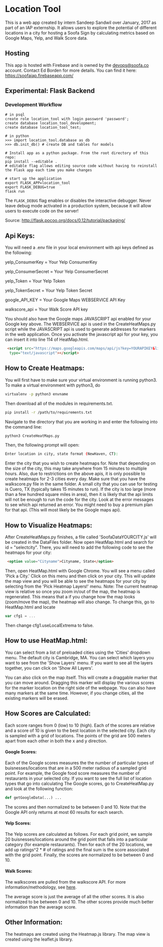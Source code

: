 # Location Tool

This is a web app created by intern Sandeep Sandwil over January, 2017 as part of an IAP externship. It allows users to explore the potential of different locations in a city for hosting a Soofa Sign by calculating metrics based on Google Maps, Yelp, and Walk Score data.

## Hosting

This app is hosted with Firebase and is owned by the devops@soofa.co account. Contact Ed Borden for more details. You can find it here: https://soofaiap.firebaseapp.com/

## Experimental: Flask Backend

### Development Workflow

```
# in psql
create role location_tool with login password 'password';
create database location_tool_development;
create database location_tool_test;

# in python
>>> import location_tool.database as db
>>> db.init_db() # create DB and tables for models

# Install app as a python package. From the root directory of this repo:
pip install --editable .
# editable flag allows editing source code without having to reinstall the Flask app each time you make changes

# start up the application
export FLASK_APP=location_tool
export FLASK_DEBUG=true
flask run
```

The `FLASK_DEBUG` flag enables or disables the interactive debugger. Never leave debug mode activated in a production system, because it will allow users to execute code on the server!

Source: http://flask.pocoo.org/docs/0.12/tutorial/packaging/


## Api Keys:
You will need a .env file in your local environment with api keys defined as the following:

yelp_ConsumerKey = Your Yelp ConsumerKey

yelp_ConsumerSecret = Your Yelp ConsumerSecret 

yelp_Token = Your Yelp Token

yelp_TokenSecret = Your Yelp Token Secret

google_API_KEY = Your Google Maps WEBSERVICE API Key

walkscore_api = Your Walk Score API key

You should also have the Google maps JAVASCRIPT api enabled for your Google key above. The WEBSERVICE api is used in the CreateHeatMaps.py script while the JAVASCRIPT api is used to generate addresses for markers in the web application. Once you activate the javascript api for your key, you can insert it into line 114 of HeatMap.html. 

````HTML
 <script src="https://maps.googleapis.com/maps/api/js?key=YOURAPIKEY&libraries=places"
  type="text/javascript"></script>
````

## How to Create Heatmaps:

You will first have to make sure your virtual environment is running python3. To make a virtual environment with python3, do 
````bash
virtualenv -p python3 envname
````
Then download all of the modules in requirements.txt. 
````bash
pip install -r /path/to/requirements.txt
````
Navigate to the directory that you are working in and enter the following into the command line:

```` bash
python3 CreateHeatMaps.py
````

Then, the following prompt will open: 

```` bash
Enter location in city, state format (NewHaven, CT): 
````

Enter the city that you wish to create heatmaps for. Note that depending on the size of the city, this may take 
anywhere from 15 minutes to multiple hours. Also, due to restrictions on the above apis, it is only possible to create heatmaps for 2-3  cities every day. Make sure that you have the walkscore.py file in the same folder. A small city that you can use for testing is Cuero, TX (typically takes 15 minutes to run). If the city is too large (more than a few hundred square miles in area), then it is likely that the api limits will not be enough to run the code for the city. Look at the error messages to see which api returned an error. You might need to buy a premium plan for that api. (This will most likely be the Google maps api).


## How to Visualize Heatmaps:

After CreateHeatMaps.py finishes, a file called 'SoofaDataYOURCITY.js' will be created in the DataFiles folder. Now open
HeatMap.html and search for id = "selectcity". There, you will need to add the following code to see the heatmaps for your city:

```` HTML
 <option value="Cityname">Cityname, State</option>
 ````

 Then, open HeatMap.html with Google Chrome. You will see a menu called 'Pick a City.' Click on this menu and then click on your city. This will update the map view and you will be able to see the heatmaps for your city by selecting from the 'Pick Heatmap Layers!' menu. Note: The current heatmap view is relative so once you zoom in/out of the map, the heatmap is regenerated. This means that a if you change how the map looks (zoom/move the map), the heatmap will also change. To change this, go to HeatMap.html and locate

 ````javascript
 var cfg1 = ...
 ````
 Then change cfg1.useLocalExtrema to false.

## How to use HeatMap.html:

You can select from a list of preloaded cities using the 'Cities' dropdown menu. The default city is Cambridge, MA. You can select which layers you want to see from the 'Show Layers' menu. If you want to see all the layers together, you can click on 'Show All Layers'.

You can also click on the map itself. This will create a draggable marker that you can move around. Dragging this marker will display the various scores for the marker location on the right side of the webpage. You can also have many markers at the same time. However, if you change cities, all the existing markers will be erased.

## How Scores are Calculated:

Each score ranges from 0 (low) to 10 (high). Each of the scores are relative and a score of 10 is given to the best location in the selected city. Each city is sampled with a grid of locations. The points of the grid are 500 meters apart from each other in both the x and y direction.

#### Google Scores:
Each of the Google scores measures the the number of particular types of buisnesses/locations that are in a 500 meter radious of a sampled grid point. 
For example, the Google food score measures the number of restaurants in your selected city. If you want to see the full list of location types that go into calculating The Google scores, go to CreateHeatMap.py and look at the following function:
````python
def getGoogleData(...) ...
````

The scores and then normalized to be between 0 and 10. Note that the Google API only returns at most 60 results for each search.


#### Yelp Scores:

The Yelp scores are calculated as follows. For each grid point, we sample 20 buisnesses/locations around the grid point that falls into a particular category (for example restaurants). Then for each of the 20 locations, we add up ratings^2 * # of ratings and the final sum is the score associated with the grid point. Finally, the scores are normalized to be between 0 and 10.

#### Walk Scores:
The walkscores are pulled from the walkscore API. For more information/methodology, see [here](https://www.walkscore.com/methodology.shtml).

The average score is just the average of all the other scores. It is also normalized to be between 0 and 10. The other scores provide much better information than the average score.

## Other Information:

The heatmaps are created using the Heatmap.js library. The map view is created using the leaflet.js library.
